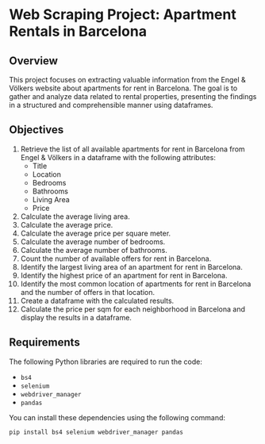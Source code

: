 # Web Scraping Project: Apartment Rentals in Barcelona

## Overview
This project focuses on extracting valuable information from the Engel & Völkers website about apartments for rent in Barcelona. The goal is to gather and analyze data related to rental properties, presenting the findings in a structured and comprehensible manner using dataframes.

## Objectives
1. Retrieve the list of all available apartments for rent in Barcelona from Engel & Völkers in a dataframe with the following attributes:
    - Title
    - Location
    - Bedrooms
    - Bathrooms
    - Living Area
    - Price
2. Calculate the average living area.
3. Calculate the average price.
4. Calculate the average price per square meter.
5. Calculate the average number of bedrooms.
6. Calculate the average number of bathrooms.
7. Count the number of available offers for rent in Barcelona.
8. Identify the largest living area of an apartment for rent in Barcelona.
9. Identify the highest price of an apartment for rent in Barcelona.
10. Identify the most common location of apartments for rent in Barcelona and the number of offers in that location.
11. Create a dataframe with the calculated results.
12. Calculate the price per sqm for each neighborhood in Barcelona and display the results in a dataframe.

## Requirements
The following Python libraries are required to run the code:
- `bs4`
- `selenium`
- `webdriver_manager`
- `pandas`

You can install these dependencies using the following command:
```sh
pip install bs4 selenium webdriver_manager pandas
